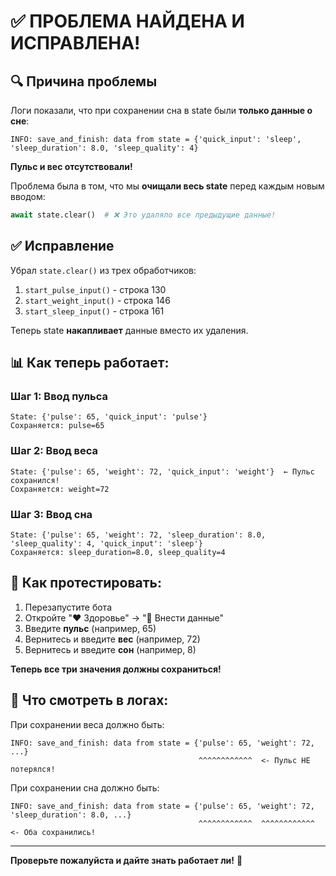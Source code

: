 # ✅ ПРОБЛЕМА НАЙДЕНА И ИСПРАВЛЕНА!

## 🔍 Причина проблемы

Логи показали, что при сохранении сна в state были **только данные о сне**:
```
INFO: save_and_finish: data from state = {'quick_input': 'sleep', 'sleep_duration': 8.0, 'sleep_quality': 4}
```

**Пульс и вес отсутствовали!**

Проблема была в том, что мы **очищали весь state** перед каждым новым вводом:
```python
await state.clear()  # ❌ Это удаляло все предыдущие данные!
```

## ✅ Исправление

Убрал `state.clear()` из трех обработчиков:
1. `start_pulse_input()` - строка 130
2. `start_weight_input()` - строка 146
3. `start_sleep_input()` - строка 161

Теперь state **накапливает** данные вместо их удаления.

## 📊 Как теперь работает:

### Шаг 1: Ввод пульса
```
State: {'pulse': 65, 'quick_input': 'pulse'}
Сохраняется: pulse=65
```

### Шаг 2: Ввод веса
```
State: {'pulse': 65, 'weight': 72, 'quick_input': 'weight'}  ← Пульс сохранился!
Сохраняется: weight=72
```

### Шаг 3: Ввод сна
```
State: {'pulse': 65, 'weight': 72, 'sleep_duration': 8.0, 'sleep_quality': 4, 'quick_input': 'sleep'}
Сохраняется: sleep_duration=8.0, sleep_quality=4
```

## 🧪 Как протестировать:

1. Перезапустите бота
2. Откройте "❤️ Здоровье" → "📝 Внести данные"
3. Введите **пульс** (например, 65)
4. Вернитесь и введите **вес** (например, 72)
5. Вернитесь и введите **сон** (например, 8)

**Теперь все три значения должны сохраниться!**

## 📝 Что смотреть в логах:

При сохранении веса должно быть:
```
INFO: save_and_finish: data from state = {'pulse': 65, 'weight': 72, ...}
                                          ^^^^^^^^^^^^  <- Пульс НЕ потерялся!
```

При сохранении сна должно быть:
```
INFO: save_and_finish: data from state = {'pulse': 65, 'weight': 72, 'sleep_duration': 8.0, ...}
                                          ^^^^^^^^^^^^  ^^^^^^^^^^^^  <- Оба сохранились!
```

---

**Проверьте пожалуйста и дайте знать работает ли!** 🚀
